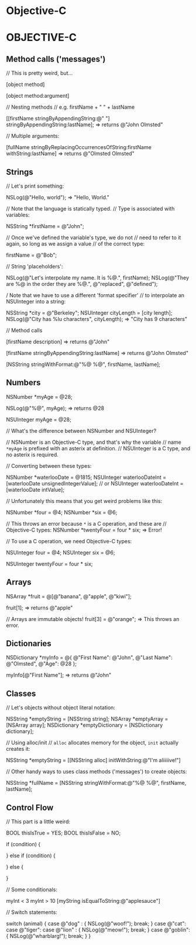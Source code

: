 # Objective-C

OBJECTIVE-C
===========


Method calls ('messages')
-------------------------

// This is pretty weird, but...

[object method]

[object method:argument]

// Nesting methods
// e.g. firstName + " " + lastName

[[firstName stringByAppendingString:@" "] stringByAppendingString:lastName];
=> returns @"John Olmsted"

// Multiple arguments:

[fullName stringByReplacingOccurrencesOfString:firstName withString:lastName]
=> returns @"Olmsted Olmsted"

Strings
-------

// Let's print something:

NSLog(@"Hello, world");    => "Hello, World."

// Note that the language is statically typed.
// Type is associated with variables:

NSString *firstName = @"John";

// Once we've defined the variable's type, we do not
// need to refer to it again, so long as we assign a value
// of the correct type:

firstName = @"Bob";

// String 'placeholders':

NSLog(@"Let's interpolate my name. It is %@.", firstName);
NSLog(@"They are %@ in the order they are %@.", @"replaced", @"defined");

/ Note that we have to use a different 'format specifier'
// to interpolate an NSUInteger into a string:

NSString *city = @"Berkeley";
NSUInteger cityLength = [city length];
NSLog(@"City has %lu characters", cityLength);    => "City has 9 characters"

// Method calls

[firstName description]    => returns @"John"

[firstName stringByAppendingString:lastName]    => returns @"John Olmsted"

[NSString stringWithFormat:@"%@ %@", firstName, lastName];


Numbers
-------

NSNumber *myAge = @28;

NSLog(@"%@", myAge);    => returns @28

NSUInteger myAge = @28;

// What's the difference between NSNumber and NSUInteger?

// NSNumber is an Objective-C type, and that's why the variable
// name `*myAge` is prefixed with an asterix at definition.
// NSUInteger is a C type, and no asterix is required.

// Converting between these types:

NSNumber *waterlooDate = @1815;
NSUInteger waterlooDateInt = [waterlooDate unsignedIntegerValue];
// or
NSUInteger waterlooDateInt = [waterlooDate intValue];

// Unfortunately this means that you get weird problems like this:

NSNumber *four = @4;
NSNumber *six = @6;

// This throws an error because `*` is a C operation, and these are
// Objective-C types:
NSNumber *twentyFour = four * six;    => Error!

// To use a C operation, we need Objective-C types:

NSUInteger four = @4;
NSUInteger six = @6;

NSUInteger twentyFour = four * six;


Arrays
------

NSArray *fruit = @[@"banana", @"apple", @"kiwi"];

fruit[1];    => returns @"apple"

// Arrays are immutable objects!
fruit[3] = @"orange";    => This throws an error.


Dictionaries
------------

NSDictionary *myInfo = @{ 
  @"First Name": @"John", 
  @"Last Name": @"Olmsted", 
  @"Age": @28 
};

myInfo[@"First Name"];    => returns @"John"


Classes
-------

// Let's objects without object literal notation:

NSString *emptyString = [NSString string];
NSArray *emptyArray = [NSArray array];
NSDictionary *emptyDictionary = [NSDictionary dictionary];

// Using alloc/init
// `alloc` allocates memory for the object, `init` actually creates it:

NSString *emptyString = [[NSString alloc] initWithString:@"I'm aliiiiive!"]

// Other handy ways to uses class methods ('messages') to create objects:

NSString *fullName = [NSString stringWithFormat:@"%@ %@", firstName, lastName];


Control Flow
------------

// This part is a little weird:

BOOL thisIsTrue = YES;
BOOL thisIsFalse = NO;

if (condition) {
  
} else if (condition) {
  
} else {
  
}

// Some conditionals:

myInt < 3
myInt > 10
[myString isEqualToString:@"applesauce"]


// Switch statements:

switch (animal) { 
  case @"dog" : {
    NSLog(@"woof!");
    break;
  }
  case @"cat":
  case @"tiger":
  case @"lion" : { 
    NSLog(@"meow!");
    break;
  }
  case @"goblin": {
    NSLog(@"wharblarg!");
    break;
  }
}


